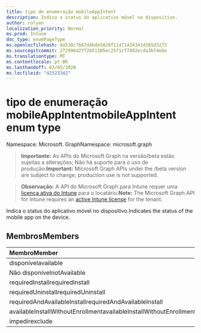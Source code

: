 ```yaml
---
title: tipo de enumeração mobileAppIntent
description: Indica o status do aplicativo móvel no dispositivo.
author: rolyon
localization_priority: Normal
ms.prod: Intune
doc_type: enumPageType
ms.openlocfilehash: 8a530c7b67d4bde5829f11471434341d365d3275
ms.sourcegitcommit: 272996d2772b51105ec25f1cf7482ecda3b74ebe
ms.translationtype: MT
ms.contentlocale: pt-BR
ms.lasthandoff: 03/05/2020
ms.locfileid: "42523342"
---
```

# <a name="mobileappintent-enum-type"></a><span data-ttu-id="62f77-103">tipo de enumeração mobileAppIntent</span><span class="sxs-lookup"><span data-stu-id="62f77-103">mobileAppIntent enum type</span></span>

<span data-ttu-id="62f77-104">Namespace: Microsoft. Graph</span><span class="sxs-lookup"><span data-stu-id="62f77-104">Namespace: microsoft.graph</span></span>

> <span data-ttu-id="62f77-105">**Importante:** As APIs do Microsoft Graph na versão/beta estão sujeitas a alterações; Não há suporte para o uso de produção.</span><span class="sxs-lookup"><span data-stu-id="62f77-105">**Important:** Microsoft Graph APIs under the /beta version are subject to change; production use is not supported.</span></span>

> <span data-ttu-id="62f77-106">**Observação:** A API do Microsoft Graph para Intune requer uma [licença ativa do Intune](https://go.microsoft.com/fwlink/?linkid=839381) para o locatário.</span><span class="sxs-lookup"><span data-stu-id="62f77-106">**Note:** The Microsoft Graph API for Intune requires an [active Intune license](https://go.microsoft.com/fwlink/?linkid=839381) for the tenant.</span></span>

<span data-ttu-id="62f77-107">Indica o status do aplicativo móvel no dispositivo.</span><span class="sxs-lookup"><span data-stu-id="62f77-107">Indicates the status of the mobile app on the device.</span></span>

## <a name="members"></a><span data-ttu-id="62f77-108">Membros</span><span class="sxs-lookup"><span data-stu-id="62f77-108">Members</span></span>
|<span data-ttu-id="62f77-109">Membro</span><span class="sxs-lookup"><span data-stu-id="62f77-109">Member</span></span>|<span data-ttu-id="62f77-110">Valor</span><span class="sxs-lookup"><span data-stu-id="62f77-110">Value</span></span>|<span data-ttu-id="62f77-111">Descrição</span><span class="sxs-lookup"><span data-stu-id="62f77-111">Description</span></span>|
|:---|:---|:---|
|<span data-ttu-id="62f77-112">disponível</span><span class="sxs-lookup"><span data-stu-id="62f77-112">available</span></span>|<span data-ttu-id="62f77-113">,0</span><span class="sxs-lookup"><span data-stu-id="62f77-113">0</span></span>|<span data-ttu-id="62f77-114">Disponível</span><span class="sxs-lookup"><span data-stu-id="62f77-114">Available</span></span>|
|<span data-ttu-id="62f77-115">Não disponível</span><span class="sxs-lookup"><span data-stu-id="62f77-115">notAvailable</span></span>|<span data-ttu-id="62f77-116">1 </span><span class="sxs-lookup"><span data-stu-id="62f77-116">1</span></span>|<span data-ttu-id="62f77-117">Não disponível</span><span class="sxs-lookup"><span data-stu-id="62f77-117">Not Available</span></span>|
|<span data-ttu-id="62f77-118">requiredInstall</span><span class="sxs-lookup"><span data-stu-id="62f77-118">requiredInstall</span></span>|<span data-ttu-id="62f77-119">2 </span><span class="sxs-lookup"><span data-stu-id="62f77-119">2</span></span>|<span data-ttu-id="62f77-120">Instalação necessária</span><span class="sxs-lookup"><span data-stu-id="62f77-120">Required Install</span></span>|
|<span data-ttu-id="62f77-121">requiredUninstall</span><span class="sxs-lookup"><span data-stu-id="62f77-121">requiredUninstall</span></span>|<span data-ttu-id="62f77-122">3 </span><span class="sxs-lookup"><span data-stu-id="62f77-122">3</span></span>|<span data-ttu-id="62f77-123">Desinstalação necessária</span><span class="sxs-lookup"><span data-stu-id="62f77-123">Required Uninstall</span></span>|
|<span data-ttu-id="62f77-124">requiredAndAvailableInstall</span><span class="sxs-lookup"><span data-stu-id="62f77-124">requiredAndAvailableInstall</span></span>|<span data-ttu-id="62f77-125">4 </span><span class="sxs-lookup"><span data-stu-id="62f77-125">4</span></span>|<span data-ttu-id="62f77-126">RequiredAndAvailableInstall</span><span class="sxs-lookup"><span data-stu-id="62f77-126">RequiredAndAvailableInstall</span></span>|
|<span data-ttu-id="62f77-127">availableInstallWithoutEnrollment</span><span class="sxs-lookup"><span data-stu-id="62f77-127">availableInstallWithoutEnrollment</span></span>|<span data-ttu-id="62f77-128">5 </span><span class="sxs-lookup"><span data-stu-id="62f77-128">5</span></span>|<span data-ttu-id="62f77-129">AvailableInstallWithoutEnrollment</span><span class="sxs-lookup"><span data-stu-id="62f77-129">AvailableInstallWithoutEnrollment</span></span>|
|<span data-ttu-id="62f77-130">impedir</span><span class="sxs-lookup"><span data-stu-id="62f77-130">exclude</span></span>|<span data-ttu-id="62f77-131">6 </span><span class="sxs-lookup"><span data-stu-id="62f77-131">6</span></span>|<span data-ttu-id="62f77-132">Excluir</span><span class="sxs-lookup"><span data-stu-id="62f77-132">Exclude</span></span>|



